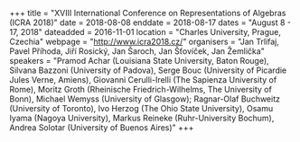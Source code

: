 +++
title = "XVIII International Conference on Representations of Algebras (ICRA 2018)"
date = 2018-08-08
enddate = 2018-08-17
dates = "August 8 - 17, 2018"
dateadded = 2016-11-01
location = "Charles University, Prague, Czechia"
webpage = "http://www.icra2018.cz/"
organisers = "Jan Trlifaj, Pavel Příhoda, Jiří Rosický, Jan Šaroch, Jan Šťovíček, Jan Žemlička"
speakers = "Pramod Achar (Louisiana State University, Baton Rouge), Silvana Bazzoni (University of Padova), Serge Bouc (University of Picardie Jules Verne, Amiens), Giovanni Cerulli-Irelli (The Sapienza University of Rome), Moritz Groth (Rheinische Friedrich-Wilhelms, The University of Bonn), Michael Wemyss (University of Glasgow); Ragnar-Olaf Buchweitz (University of Toronto), Ivo Herzog (The Ohio State University), Osamu Iyama (Nagoya University), Markus Reineke (Ruhr-University Bochum), Andrea Solotar (University of Buenos Aires)"
+++

